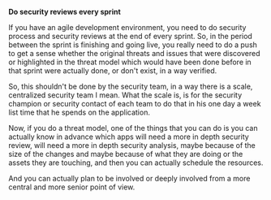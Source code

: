 **Do security reviews every sprint**

If you have an agile development environment, you need to do security process and security reviews at the end of every sprint. So, in the period between the sprint is finishing and going live, you really need to do a push to get a sense whether the original threats and issues that were discovered or highlighted in the threat model which would have been done before in that sprint were actually done, or don't exist, in a way verified.

So, this shouldn't be done by the security team, in a way there is a scale, centralized security team I mean. What the scale is, is for the security champion or security contact of each team to do that in his one day a week list time that he spends on the application.

Now, if you do a threat model, one of the things that you can do is you can actually know in advance which apps will need a more in depth security review, will need a more in depth security analysis, maybe because of the size of the changes and maybe because of what they are doing or the assets they are touching, and then you can actually schedule the resources.

And you can actually plan to be involved or deeply involved from a more central and more senior point of view. 
